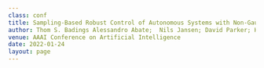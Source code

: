 ```yaml
---
class: conf
title: Sampling-Based Robust Control of Autonomous Systems with Non-Gaussian Noise
author: Thom S. Badings Alessandro Abate;  Nils Jansen; David Parker; Hasan A. Poonawala; and Marielle Stoelinga;
venue: AAAI Conference on Artificial Intelligence
date: 2022-01-24
layout: page
---
```

